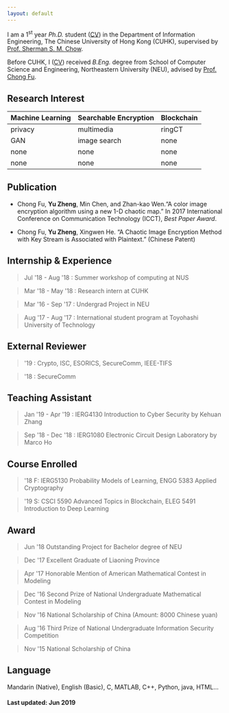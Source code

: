 ```yaml
---
layout: default
---
```

I am a 1<sup>st</sup> year _Ph.D._ student ([CV](https://www.dropbox.com/s/6r26jvh28hkrmuy/resume.pdf?dl=0)) in the Department of Information Engineering, The Chinese University of Hong Kong (CUHK), supervised by [Prof. Sherman S. M. Chow](http://staff.ie.cuhk.edu.hk/~smchow/).

Before CUHK, I ([CV](https://drive.google.com/file/d/1ZYUhYFgZWzDcV78fCbImQx2OpyNK6G8k/view?usp=sharing)) received _B.Eng._ degree from School of Computer Science and Engineering, Northeastern University (NEU), advised by [Prof. Chong Fu](https://scholar.google.com/citations?user=xq76xEMAAAAJ&hl=zh-CN).


## Research Interest

| Machine Learning | Searchable Encryption  | Blockchain |
|:-------------|:------------------|:------|
|  privacy     | multimedia        | ringCT|
|  GAN         | image search      | none  |
| none         | none              | none  |
| none         | none              | none  |

## Publication

*  Chong Fu, **Yu Zheng**, Min Chen, and Zhan-kao Wen.“A color image encryption algorithm using a new 1-D chaotic map.” In 2017 International Conference on Communication Technology (ICCT), _Best Paper Award_.

*  Chong Fu, **Yu Zheng**, Xingwen He. “A Chaotic Image Encryption Method with Key Stream is Associated with Plaintext.” (Chinese Patent)

## Internship & Experience

> Jul '18 - Aug '18 : Summer workshop of computing at NUS

> Mar '18 - May '18 : Research intern at CUHK

> Mar '16 - Sep '17 : Undergrad Project in NEU

> Aug '17 - Aug '17 : International student program at Toyohashi University of Technology


## External Reviewer

>   '19 : Crypto, ISC, ESORICS, SecureComm, IEEE-TIFS

>   '18 : SecureComm

## Teaching Assistant

> Jan '19 - Apr '19 : IERG4130 Introduction to Cyber Security by Kehuan Zhang

> Sep '18 - Dec '18 : IERG1080 Electronic Circuit Design Laboratory by Marco Ho

## Course Enrolled

>'18 F: IERG5130 Probability Models of Learning, ENGG 5383 Applied Cryptography

>'19 S: CSCI 5590 Advanced Topics in Blockchain, ELEG 5491 Introduction to Deep Learning

## Award

> Jun '18 Outstanding Project for Bachelor degree of NEU 

> Dec '17 Excellent Graduate of Liaoning Province

> Apr '17 Honorable Mention of American Mathematical Contest in 
Modeling

> Dec '16 Second Prize of National Undergraduate Mathematical Contest in Modeling 

> Nov '16 National Scholarship of China (Amount: 8000 Chinese yuan)

> Aug '16 Third Prize of National Undergraduate Information Security Competition 

> Nov '15 National Scholarship of China

## Language

Mandarin (Native), English (Basic), C, MATLAB, C++, Python, java, HTML...

#### Last updated: Jun 2019

